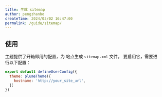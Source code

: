 ```yaml
---
title: 生成 sitemap
author: pengzhanbo
createTime: 2024/03/02 16:47:00
permalink: /guide/sitemap/
---
```


## 使用

主题提供了开箱即用的配置，为 站点生成 `sitemap.xml` 文件。
要启用它，需要进行以下配置：

```js
export default defineUserConfig({
  theme: plumeTheme({
    hostname: 'http://your_site_url',
  })
})
```
